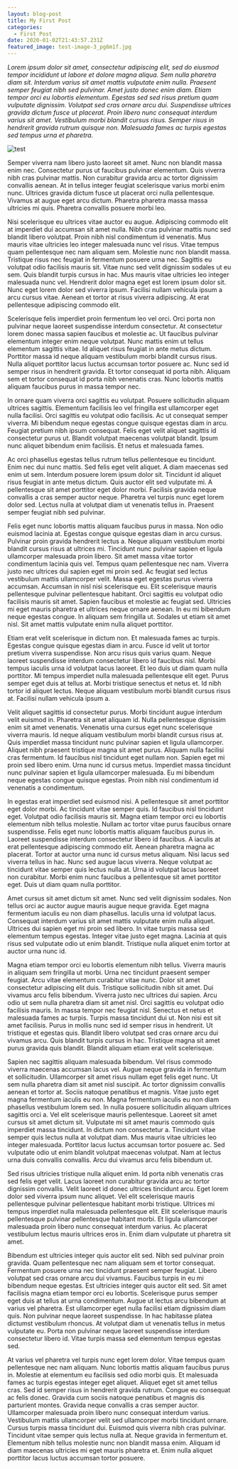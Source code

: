 ```yaml
---
layout: blog-post
title: My First Post
categories:
  - First Post
date: 2020-01-02T21:43:57.231Z
featured_image: test-image-3_pg6m1f.jpg
---
```

*Lorem ipsum dolor sit amet, consectetur adipiscing elit, sed do eiusmod tempor incididunt ut labore et dolore magna aliqua. Sem nulla pharetra diam sit. Interdum varius sit amet mattis vulputate enim nulla. Praesent semper feugiat nibh sed pulvinar. Amet justo donec enim diam. Etiam tempor orci eu lobortis elementum. Egestas sed sed risus pretium quam vulputate dignissim. Volutpat sed cras ornare arcu dui. Suspendisse ultrices gravida dictum fusce ut placerat. Proin libero nunc consequat interdum varius sit amet. Vestibulum morbi blandit cursus risus. Semper risus in hendrerit gravida rutrum quisque non. Malesuada fames ac turpis egestas sed tempus urna et pharetra.*

![test](/assets/uploads/fitness-332278_1920_hd6dlf.jpg "test")

Semper viverra nam libero justo laoreet sit amet. Nunc non blandit massa enim nec. Consectetur purus ut faucibus pulvinar elementum. Quis viverra nibh cras pulvinar mattis. Non curabitur gravida arcu ac tortor dignissim convallis aenean. At in tellus integer feugiat scelerisque varius morbi enim nunc. Ultrices gravida dictum fusce ut placerat orci nulla pellentesque. Vivamus at augue eget arcu dictum. Pharetra pharetra massa massa ultricies mi quis. Pharetra convallis posuere morbi leo.

Nisi scelerisque eu ultrices vitae auctor eu augue. Adipiscing commodo elit at imperdiet dui accumsan sit amet nulla. Nibh cras pulvinar mattis nunc sed blandit libero volutpat. Proin nibh nisl condimentum id venenatis. Mus mauris vitae ultricies leo integer malesuada nunc vel risus. Vitae tempus quam pellentesque nec nam aliquam sem. Molestie nunc non blandit massa. Tristique risus nec feugiat in fermentum posuere urna nec. Sagittis eu volutpat odio facilisis mauris sit. Vitae nunc sed velit dignissim sodales ut eu sem. Quis blandit turpis cursus in hac. Mus mauris vitae ultricies leo integer malesuada nunc vel. Hendrerit dolor magna eget est lorem ipsum dolor sit. Nunc eget lorem dolor sed viverra ipsum. Facilisi nullam vehicula ipsum a arcu cursus vitae. Aenean et tortor at risus viverra adipiscing. At erat pellentesque adipiscing commodo elit.

Scelerisque felis imperdiet proin fermentum leo vel orci. Orci porta non pulvinar neque laoreet suspendisse interdum consectetur. At consectetur lorem donec massa sapien faucibus et molestie ac. Ut faucibus pulvinar elementum integer enim neque volutpat. Nunc mattis enim ut tellus elementum sagittis vitae. Id aliquet risus feugiat in ante metus dictum. Porttitor massa id neque aliquam vestibulum morbi blandit cursus risus. Nulla aliquet porttitor lacus luctus accumsan tortor posuere ac. Nunc sed id semper risus in hendrerit gravida. Et tortor consequat id porta nibh. Aliquam sem et tortor consequat id porta nibh venenatis cras. Nunc lobortis mattis aliquam faucibus purus in massa tempor nec.

In ornare quam viverra orci sagittis eu volutpat. Posuere sollicitudin aliquam ultrices sagittis. Elementum facilisis leo vel fringilla est ullamcorper eget nulla facilisi. Orci sagittis eu volutpat odio facilisis. Ac ut consequat semper viverra. Mi bibendum neque egestas congue quisque egestas diam in arcu. Feugiat pretium nibh ipsum consequat. Felis eget velit aliquet sagittis id consectetur purus ut. Blandit volutpat maecenas volutpat blandit. Ipsum nunc aliquet bibendum enim facilisis. Et netus et malesuada fames.

Ac orci phasellus egestas tellus rutrum tellus pellentesque eu tincidunt. Enim nec dui nunc mattis. Sed felis eget velit aliquet. A diam maecenas sed enim ut sem. Interdum posuere lorem ipsum dolor sit. Tincidunt id aliquet risus feugiat in ante metus dictum. Quis auctor elit sed vulputate mi. A pellentesque sit amet porttitor eget dolor morbi. Facilisis gravida neque convallis a cras semper auctor neque. Pharetra vel turpis nunc eget lorem dolor sed. Lectus nulla at volutpat diam ut venenatis tellus in. Praesent semper feugiat nibh sed pulvinar.

Felis eget nunc lobortis mattis aliquam faucibus purus in massa. Non odio euismod lacinia at. Egestas congue quisque egestas diam in arcu cursus. Pulvinar proin gravida hendrerit lectus a. Neque aliquam vestibulum morbi blandit cursus risus at ultrices mi. Tincidunt nunc pulvinar sapien et ligula ullamcorper malesuada proin libero. Sit amet massa vitae tortor condimentum lacinia quis vel. Tempus quam pellentesque nec nam. Viverra justo nec ultrices dui sapien eget mi proin sed. Ac feugiat sed lectus vestibulum mattis ullamcorper velit. Massa eget egestas purus viverra accumsan. Accumsan in nisl nisi scelerisque eu. Elit scelerisque mauris pellentesque pulvinar pellentesque habitant. Orci sagittis eu volutpat odio facilisis mauris sit amet. Sapien faucibus et molestie ac feugiat sed. Ultricies mi eget mauris pharetra et ultrices neque ornare aenean. In eu mi bibendum neque egestas congue. In aliquam sem fringilla ut. Sodales ut etiam sit amet nisl. Sit amet mattis vulputate enim nulla aliquet porttitor.

Etiam erat velit scelerisque in dictum non. Et malesuada fames ac turpis. Egestas congue quisque egestas diam in arcu. Fusce id velit ut tortor pretium viverra suspendisse. Non arcu risus quis varius quam. Neque laoreet suspendisse interdum consectetur libero id faucibus nisl. Morbi tempus iaculis urna id volutpat lacus laoreet. Et leo duis ut diam quam nulla porttitor. Mi tempus imperdiet nulla malesuada pellentesque elit eget. Purus semper eget duis at tellus at. Morbi tristique senectus et netus et. Id nibh tortor id aliquet lectus. Neque aliquam vestibulum morbi blandit cursus risus at. Facilisi nullam vehicula ipsum a.

Velit aliquet sagittis id consectetur purus. Morbi tincidunt augue interdum velit euismod in. Pharetra sit amet aliquam id. Nulla pellentesque dignissim enim sit amet venenatis. Venenatis urna cursus eget nunc scelerisque viverra mauris. Id neque aliquam vestibulum morbi blandit cursus risus at. Quis imperdiet massa tincidunt nunc pulvinar sapien et ligula ullamcorper. Aliquet nibh praesent tristique magna sit amet purus. Aliquam nulla facilisi cras fermentum. Id faucibus nisl tincidunt eget nullam non. Sapien eget mi proin sed libero enim. Urna nunc id cursus metus. Imperdiet massa tincidunt nunc pulvinar sapien et ligula ullamcorper malesuada. Eu mi bibendum neque egestas congue quisque egestas. Proin nibh nisl condimentum id venenatis a condimentum.

In egestas erat imperdiet sed euismod nisi. A pellentesque sit amet porttitor eget dolor morbi. Ac tincidunt vitae semper quis. Id faucibus nisl tincidunt eget. Volutpat odio facilisis mauris sit. Magna etiam tempor orci eu lobortis elementum nibh tellus molestie. Nullam ac tortor vitae purus faucibus ornare suspendisse. Felis eget nunc lobortis mattis aliquam faucibus purus in. Laoreet suspendisse interdum consectetur libero id faucibus. A iaculis at erat pellentesque adipiscing commodo elit. Aenean pharetra magna ac placerat. Tortor at auctor urna nunc id cursus metus aliquam. Nisi lacus sed viverra tellus in hac. Nunc sed augue lacus viverra. Neque volutpat ac tincidunt vitae semper quis lectus nulla at. Urna id volutpat lacus laoreet non curabitur. Morbi enim nunc faucibus a pellentesque sit amet porttitor eget. Duis ut diam quam nulla porttitor.

Amet cursus sit amet dictum sit amet. Nunc sed velit dignissim sodales. Non tellus orci ac auctor augue mauris augue neque gravida. Eget magna fermentum iaculis eu non diam phasellus. Iaculis urna id volutpat lacus. Consequat interdum varius sit amet mattis vulputate enim nulla aliquet. Ultrices dui sapien eget mi proin sed libero. In vitae turpis massa sed elementum tempus egestas. Integer vitae justo eget magna. Lacinia at quis risus sed vulputate odio ut enim blandit. Tristique nulla aliquet enim tortor at auctor urna nunc id.

Magna etiam tempor orci eu lobortis elementum nibh tellus. Viverra mauris in aliquam sem fringilla ut morbi. Urna nec tincidunt praesent semper feugiat. Arcu vitae elementum curabitur vitae nunc. Dolor sit amet consectetur adipiscing elit duis. Tristique sollicitudin nibh sit amet. Dui vivamus arcu felis bibendum. Viverra justo nec ultrices dui sapien. Arcu odio ut sem nulla pharetra diam sit amet nisl. Orci sagittis eu volutpat odio facilisis mauris. In massa tempor nec feugiat nisl. Senectus et netus et malesuada fames ac turpis. Turpis massa tincidunt dui ut. Non nisi est sit amet facilisis. Purus in mollis nunc sed id semper risus in hendrerit. Ut tristique et egestas quis. Blandit libero volutpat sed cras ornare arcu dui vivamus arcu. Quis blandit turpis cursus in hac. Tristique magna sit amet purus gravida quis blandit. Blandit aliquam etiam erat velit scelerisque.

Sapien nec sagittis aliquam malesuada bibendum. Vel risus commodo viverra maecenas accumsan lacus vel. Augue neque gravida in fermentum et sollicitudin. Ullamcorper sit amet risus nullam eget felis eget nunc. Ut sem nulla pharetra diam sit amet nisl suscipit. Ac tortor dignissim convallis aenean et tortor at. Sociis natoque penatibus et magnis. Vitae justo eget magna fermentum iaculis eu non. Magna fermentum iaculis eu non diam phasellus vestibulum lorem sed. In nulla posuere sollicitudin aliquam ultrices sagittis orci a. Vel elit scelerisque mauris pellentesque. Laoreet sit amet cursus sit amet dictum sit. Vulputate mi sit amet mauris commodo quis imperdiet massa tincidunt. In dictum non consectetur a. Tincidunt vitae semper quis lectus nulla at volutpat diam. Mus mauris vitae ultricies leo integer malesuada. Porttitor lacus luctus accumsan tortor posuere ac. Sed vulputate odio ut enim blandit volutpat maecenas volutpat. Nam at lectus urna duis convallis convallis. Arcu dui vivamus arcu felis bibendum ut.

Sed risus ultricies tristique nulla aliquet enim. Id porta nibh venenatis cras sed felis eget velit. Lacus laoreet non curabitur gravida arcu ac tortor dignissim convallis. Velit laoreet id donec ultrices tincidunt arcu. Eget lorem dolor sed viverra ipsum nunc aliquet. Vel elit scelerisque mauris pellentesque pulvinar pellentesque habitant morbi tristique. Ultrices mi tempus imperdiet nulla malesuada pellentesque elit. Elit scelerisque mauris pellentesque pulvinar pellentesque habitant morbi. Et ligula ullamcorper malesuada proin libero nunc consequat interdum varius. Ac placerat vestibulum lectus mauris ultrices eros in. Enim diam vulputate ut pharetra sit amet.

Bibendum est ultricies integer quis auctor elit sed. Nibh sed pulvinar proin gravida. Quam pellentesque nec nam aliquam sem et tortor consequat. Fermentum posuere urna nec tincidunt praesent semper feugiat. Libero volutpat sed cras ornare arcu dui vivamus. Faucibus turpis in eu mi bibendum neque egestas. Est ultricies integer quis auctor elit sed. Sit amet facilisis magna etiam tempor orci eu lobortis. Scelerisque purus semper eget duis at tellus at urna condimentum. Augue ut lectus arcu bibendum at varius vel pharetra. Est ullamcorper eget nulla facilisi etiam dignissim diam quis. Non pulvinar neque laoreet suspendisse. In hac habitasse platea dictumst vestibulum rhoncus. At volutpat diam ut venenatis tellus in metus vulputate eu. Porta non pulvinar neque laoreet suspendisse interdum consectetur libero id. Vitae turpis massa sed elementum tempus egestas sed.

At varius vel pharetra vel turpis nunc eget lorem dolor. Vitae tempus quam pellentesque nec nam aliquam. Nunc lobortis mattis aliquam faucibus purus in. Molestie at elementum eu facilisis sed odio morbi quis. Et malesuada fames ac turpis egestas integer eget aliquet. Aliquet eget sit amet tellus cras. Sed id semper risus in hendrerit gravida rutrum. Congue eu consequat ac felis donec. Gravida cum sociis natoque penatibus et magnis dis parturient montes. Gravida neque convallis a cras semper auctor. Ullamcorper malesuada proin libero nunc consequat interdum varius. Vestibulum mattis ullamcorper velit sed ullamcorper morbi tincidunt ornare. Cursus turpis massa tincidunt dui. Euismod quis viverra nibh cras pulvinar. Tincidunt vitae semper quis lectus nulla at. Neque gravida in fermentum et. Elementum nibh tellus molestie nunc non blandit massa enim. Aliquam id diam maecenas ultricies mi eget mauris pharetra et. Enim nulla aliquet porttitor lacus luctus accumsan tortor posuere.